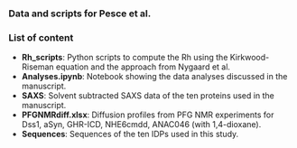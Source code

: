 ### Data and scripts for Pesce et al.

### List of content
- **Rh_scripts**: Python scripts to compute the Rh using the Kirkwood-Riseman equation and the approach from Nygaard et al.
- **Analyses.ipynb**: Notebook showing the data analyses discussed in the manuscript.
- **SAXS**: Solvent subtracted SAXS data of the ten proteins used in the manuscript.
- **PFGNMRdiff.xlsx**: Diffusion profiles from PFG NMR experiments for Dss1, aSyn, GHR-ICD, NHE6cmdd, ANAC046 (with 1,4-dioxane).
- **Sequences**: Sequences of the ten IDPs used in this study.
